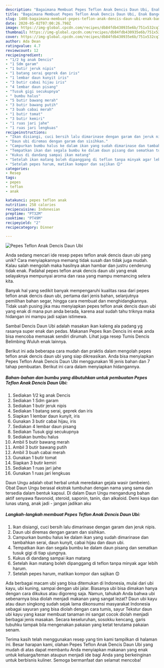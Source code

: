 ```yaml
---
description: "Bagaimana Membuat Pepes Teflon Anak Dencis Daun Ubi, Enak Banget"
title: "Bagaimana Membuat Pepes Teflon Anak Dencis Daun Ubi, Enak Banget"
slug: 1408-bagaimana-membuat-pepes-teflon-anak-dencis-daun-ubi-enak-banget
date: 2020-05-02T07:00:26.798Z
image: https://img-global.cpcdn.com/recipes/db84fdb430935e6b/751x532cq70/pepes-teflon-anak-dencis-daun-ubi-foto-resep-utama.jpg
thumbnail: https://img-global.cpcdn.com/recipes/db84fdb430935e6b/751x532cq70/pepes-teflon-anak-dencis-daun-ubi-foto-resep-utama.jpg
cover: https://img-global.cpcdn.com/recipes/db84fdb430935e6b/751x532cq70/pepes-teflon-anak-dencis-daun-ubi-foto-resep-utama.jpg
author: Ada Dean
ratingvalue: 4.7
reviewcount: 12
recipeingredient:
- "1/2 kg anak Dencis"
- "1 Sdm garam"
- "1 butir jeruk nipis"
- "1 batang serai geprek dan iris"
- "1 lembar daun kunyit iris"
- "3 butir cabai hijau iris"
- "4 lembar daun pisang"
- "Tusuk gigi secukupnya"
- " bumbu halus"
- "5 butir bawang merah"
- "3 butir bawang putih"
- "3 buah cabai merah"
- "1 butir tomat"
- "3 butir kemiri"
- "1 ruas jari jahe"
- "1 ruas jari lengkuas"
recipeinstructions:
- "Ikan disiangi, cuci bersih lalu dimarinase dengan garam dan jeruk nipis."
- "Daun ubi diremas dengan garam dan sisihkan."
- "Campurkan bumbu halus ke dalam ikan yang sudah dimarinase dan tambahkan serai, daun kunyit, cabai hijau dan daun ubi."
- "Tempatkan ikan dan segala bumbu ke dalam daun pisang dan sematkan tusuk gigi di tiap ujungnya."
- "Kukus di dandang sampai ikan matang"
- "Setelah ikan matang boleh dipanggang di teflon tanpa minyak agar lebih harum."
- "Setelah pepes harum, matikan kompor dan sajikan 😊"
categories:
- Resep
tags:
- pepes
- teflon
- anak

katakunci: pepes teflon anak 
nutrition: 258 calories
recipecuisine: Indonesian
preptime: "PT32M"
cooktime: "PT49M"
recipeyield: "2"
recipecategory: Dinner

---
```



![Pepes Teflon Anak Dencis Daun Ubi](https://img-global.cpcdn.com/recipes/db84fdb430935e6b/751x532cq70/pepes-teflon-anak-dencis-daun-ubi-foto-resep-utama.jpg)

Anda sedang mencari ide resep pepes teflon anak dencis daun ubi yang unik? Cara menyiapkannya memang tidak susah dan tidak juga mudah. Kalau salah mengolah maka hasilnya akan hambar dan justru cenderung tidak enak. Padahal pepes teflon anak dencis daun ubi yang enak selayaknya mempunyai aroma dan rasa yang mampu memancing selera kita.

Banyak hal yang sedikit banyak mempengaruhi kualitas rasa dari pepes teflon anak dencis daun ubi, pertama dari jenis bahan, selanjutnya pemilihan bahan segar, hingga cara membuat dan menghidangkannya. Tidak usah pusing jika mau menyiapkan pepes teflon anak dencis daun ubi yang enak di mana pun anda berada, karena asal sudah tahu triknya maka hidangan ini mampu jadi sajian istimewa.

Sambal Dencis Daun Ubi adalah masakan ikan kaleng ala padang yg rasanya super enak dan pedas. Makanan Pepes Ikan Dencis ini enak anda bisa mencoba memasak sendiri dirumah. Lihat juga resep Tumis Dencis Belimbing Wuluh enak lainnya.


Berikut ini ada beberapa cara mudah dan praktis dalam mengolah pepes teflon anak dencis daun ubi yang siap dikreasikan. Anda bisa menyiapkan Pepes Teflon Anak Dencis Daun Ubi menggunakan 16 jenis bahan dan 7 tahap pembuatan. Berikut ini cara dalam menyiapkan hidangannya.

<!--inarticleads1-->

##### Bahan-bahan dan bumbu yang dibutuhkan untuk pembuatan Pepes Teflon Anak Dencis Daun Ubi:

1. Sediakan 1/2 kg anak Dencis
1. Sediakan 1 Sdm garam
1. Sediakan 1 butir jeruk nipis
1. Sediakan 1 batang serai, geprek dan iris
1. Siapkan 1 lembar daun kunyit, iris
1. Gunakan 3 butir cabai hijau, iris
1. Sediakan 4 lembar daun pisang
1. Sediakan Tusuk gigi secukupnya
1. Sediakan  bumbu halus
1. Ambil 5 butir bawang merah
1. Ambil 3 butir bawang putih
1. Ambil 3 buah cabai merah
1. Gunakan 1 butir tomat
1. Siapkan 3 butir kemiri
1. Sediakan 1 ruas jari jahe
1. Gunakan 1 ruas jari lengkuas


Daun Ungu adalah obat herbal untuk meredakan gejala wasir (ambeien). Obat Daun Ungu berasal ekstrak tumbuhan dengan nama yang sama dan tersedia dalam bentuk kapsul. Di dalam Daun Ungu mengandung bahan aktif senyawa flavonoid, steroid, saponin, tanin, dan alkaloid. Demi kaya dan lunas utang, anak jadi - jangan jadikan aku 

<!--inarticleads2-->

##### Langkah-langkah membuat Pepes Teflon Anak Dencis Daun Ubi:

1. Ikan disiangi, cuci bersih lalu dimarinase dengan garam dan jeruk nipis.
1. Daun ubi diremas dengan garam dan sisihkan.
1. Campurkan bumbu halus ke dalam ikan yang sudah dimarinase dan tambahkan serai, daun kunyit, cabai hijau dan daun ubi.
1. Tempatkan ikan dan segala bumbu ke dalam daun pisang dan sematkan tusuk gigi di tiap ujungnya.
1. Kukus di dandang sampai ikan matang
1. Setelah ikan matang boleh dipanggang di teflon tanpa minyak agar lebih harum.
1. Setelah pepes harum, matikan kompor dan sajikan 😊


Ada berbagai macam ubi yang bisa ditemukan di Indonesia, mulai dari ubi kayu, ubi kuning, sampai dengan ubi jalar. Biasanya ubi bisa dimakan hanya dengan cara dikukus atau digoreng saja. Namun, tahukah Anda bahwa ubi sebenarnya bisa diolah menjadi makanan yang sangat lezat? Daun ubi kayu atau daun singkong sudah sejak lama dikonsumsi masyarakat Indonesia sebagai sayuran yang bisa diolah dengan cara tumis, sayur Tekstur daun ubi kayu yang kasar membuat tanaman ini sangat cocok diolah menjadi berbagai jenis masakan. Secara keseluruhan, sosokku kencang, garis tubuhku tampak bila mengenakan pakaian yang ketat terutama pakaian senam. 

Terima kasih telah menggunakan resep yang tim kami tampilkan di halaman ini. Besar harapan kami, olahan Pepes Teflon Anak Dencis Daun Ubi yang mudah di atas dapat membantu Anda menyiapkan makanan yang enak untuk keluarga/teman ataupun menjadi ide bagi Anda yang berkeinginan untuk berbisnis kuliner. Semoga bermanfaat dan selamat mencoba!

